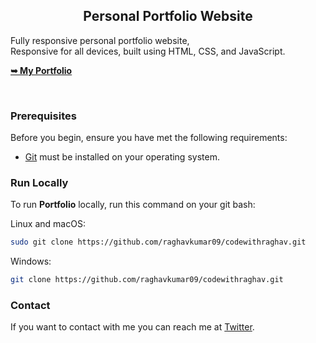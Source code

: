   <h2 align="center">Personal Portfolio Website</h2>

  Fully responsive personal portfolio website, <br />Responsive for all devices, built using HTML, CSS, and JavaScript.

  <a href="#"><strong>➥ My Portfolio</strong></a>

</div>

<br />


### Prerequisites

Before you begin, ensure you have met the following requirements:

* [Git](https://git-scm.com/downloads "Download Git") must be installed on your operating system.

### Run Locally

To run **Portfolio** locally, run this command on your git bash:

Linux and macOS:

```bash
sudo git clone https://github.com/raghavkumar09/codewithraghav.git
```

Windows:

```bash
git clone https://github.com/raghavkumar09/codewithraghav.git
```

### Contact

If you want to contact with me you can reach me at [Twitter](https://www.twitter.com/raghavkumar09).
